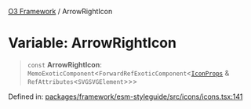 [O3 Framework](../API.md) / ArrowRightIcon

# Variable: ArrowRightIcon

> `const` **ArrowRightIcon**: `MemoExoticComponent`\<`ForwardRefExoticComponent`\<[`IconProps`](../type-aliases/IconProps.md) & `RefAttributes`\<`SVGSVGElement`\>\>\>

Defined in: [packages/framework/esm-styleguide/src/icons/icons.tsx:141](https://github.com/openmrs/openmrs-esm-core/blob/main/packages/framework/esm-styleguide/src/icons/icons.tsx#L141)
